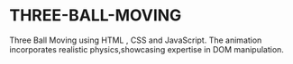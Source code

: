 # THREE-BALL-MOVING

Three Ball Moving using HTML , CSS and JavaScript.
The animation incorporates realistic physics,showcasing expertise in DOM manipulation.
